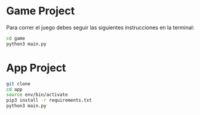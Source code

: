 # Game Project

Para correr el juego debes seguir las siguientes instrucciones en la terminal:


```sh
cd game
python3 main.py
```

# App Project

```sh
git clone
cd app
source env/bin/activate
pip3 install -r requirements.txt
python3 main.py
```